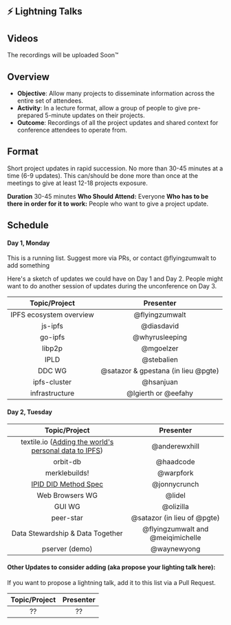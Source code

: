 ## ⚡️ Lightning Talks

## Videos

The recordings will be uploaded Soon™

## Overview

- **Objective**: Allow many projects to disseminate information across the entire set of attendees.
- **Activity**: In a lecture format, allow a group of people to give pre-prepared 5-minute updates on their projects.
- **Outcome**: Recordings of all the project updates and shared context for conference attendees to operate from.

## Format

Short project updates in rapid succession. No more than 30-45 minutes at a time (6-9 updates). This can/should be done more than once at the meetings to give at least 12-18 projects exposure.

**Duration** 30-45 minutes
**Who Should Attend:** Everyone
**Who has to be there in order for it to work:** People who want to give a project update.

## Schedule

#### Day 1, Monday

This is a running list. Suggest more via PRs, or contact @flyingzumwalt to add something

Here's a sketch of updates we could have on Day 1 and Day 2. People might want to do another session of updates during the unconference on Day 3.

| Topic/Project           | Presenter                   |
|:-----------------------:|:---------------------------:|
| IPFS ecosystem overview | @flyingzumwalt              |
| js-ipfs                 | @diasdavid                  |
| go-ipfs                 | @whyrusleeping              |
| libp2p                  | @mgoelzer                   |
| IPLD                    | @stebalien                  |
| DDC WG                  | @satazor & gpestana (in lieu @pgte) |
| ipfs-cluster            | @hsanjuan                   |
| infrastructure          | @lgierth or @eefahy         |

#### Day 2, Tuesday

| Topic/Project           | Presenter                   |
|:-----------------------:|:---------------------------:|
| textile.io ([Adding the world's personal data to IPFS](https://github.com/ipfs/developer-meetings/pull/2)) | @anderewxhill |
| orbit-db                | @haadcode                   |
| merklebuilds!           | @warpfork                   |
| [IPID DID Method Spec](lightning-talks/ipid.md) | @jonnycrunch |
| Web Browsers WG         | @lidel                      |
| GUI WG                  | @olizilla                   |
| peer-star               | @satazor (in lieu of @pgte) |
| Data Stewardship & Data Together | @flyingzumwalt and @meiqimichelle |
| pserver (demo)          | @waynewyong                 |

#### Other Updates to consider adding (aka propose your lighting talk here):

If you want to propose a lightning talk, add it to this list via a Pull Request.

| Topic/Project           | Presenter                   |
|:-----------------------:|:---------------------------:|
| ??                      | ??                          |
